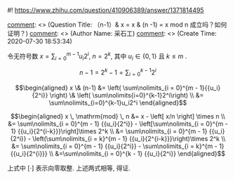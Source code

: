 #! https://www.zhihu.com/question/410906389/answer/1371814495

[comment]: <> (Answer URL: https://www.zhihu.com/question/410906389/answer/1371814495)
[comment]: <> (Question Title: （n-1）& x = x & (n -1) = x mod n 成立吗？如何证明？)
[comment]: <> (Author Name: 采石工)
[comment]: <> (Create Time: 2020-07-30 18:53:34)

令无符号数  $x = \sum\nolimits_{i = 0}^{m - 1} {{u_i}{2^i}}$,  $n = 2^k$, 其中 $u_i \in\left\{ 0, 1 \right\}$  且  $k \leq m$  .

$$n -1 = 2^k - 1 = \sum\nolimits_{i=0}^{k-1}2^i$$

$$\begin{aligned} 
x \& (n-1) 
&= \left( \sum\nolimits_{i = 0}^{m - 1}{{u_i}{2^i}} \right) \& \left( \sum\nolimits{i=0}^{k-1}2^i\right) \\
&= \sum\nolimits_{i=0}^{k-1}u_i2^i 
\end{aligned}$$

$$\begin{aligned} 
x \, \mathrm{mod} \, n 
&= x - \left[ x/n \right] \times n \\ 
&= \sum\nolimits_{i = 0}^{m - 1} {{u_i}{2^i}} - \left[\sum\nolimits_{i = 0}^{m - 1} {{u_i}{2^{i-k}}}\right]\times 2^k \\ 
&= \sum\nolimits_{i = 0}^{m - 1} {{u_i}{2^i}} - \left(\sum\nolimits_{i = k}^{m - 1} {{u_i}{2^{i-k}}}\right)\times 2^k \\ 
&= \sum\nolimits_{i = 0}^{m - 1} {{u_i}{2^i}} - \sum\nolimits_{i = k}^{m - 1} {{u_i}{2^{i}}} \\
&=\sum\nolimits_{i = 0}^{k - 1} {{u_i}{2^i}} 
\end{aligned}$$

上式中  $\left[\cdot\right]$  表示向零取整. 上述两式相等, 得证.

